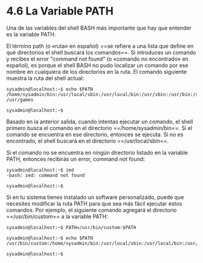 # 4.6 La Variable PATH
Una de las variables del shell BASH más importante que hay que entender es la variable PATH.

El término path (o «ruta» en español) ==se refiere a una lista que define en qué directorios el shell buscará los comandos==. Si introduces un comando y recibes el error "command not found" (o «comando no encontrado» en español), es porque el shell BASH no pudo localizar un comando por ese nombre en cualquiera de los directorios en la ruta. El comando siguiente muestra la ruta del shell actual:

```shell-session
sysadmin@localhost:~$ echo $PATH                                        
/home/sysadmin/bin:/usr/local/sbin:/usr/local/bin:/usr/sbin:/usr/bin:/sbin:/bin:
/usr/games                                                              

sysadmin@localhost:~$
```

Basado en la anterior salida, cuando intentas ejecutar un comando, el shell primero busca el comando en el directorio ==/home/sysadmin/bin==. Si el comando se encuentra en ese directorio, entonces se ejecuta. Si no es encontrado, el shell buscará en el directorio ==/usr/local/sbin==.

Si el comando no se encuentra en ningún directorio listado en la variable PATH, entonces recibirás un error, command not found:

```shell-session
sysadmin@localhost:~$ zed                                              
-bash: zed: command not found                                           

sysadmin@localhost:~$
```

Si en tu sistema tienes instalado un software personalizado, puede que necesites modificar la ruta PATH para que sea más fácil ejecutar estos comandos. Por ejemplo, el siguiente comando agregará el directorio ==/usr/bin/custom== a la variable PATH:

```shell-session
sysadmin@localhost:~$ PATH=/usr/bin/custom:$PATH                        

sysadmin@localhost:~$ echo $PATH                                       
/usr/bin/custom:/home/sysadmin/bin:/usr/local/sbin:/usr/local/bin:/usr/sbin:/usr/bin:/sbin:/bin:/usr/games                                             

sysadmin@localhost:~$
```